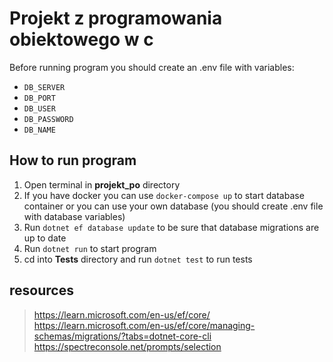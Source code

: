﻿# Projekt z programowania obiektowego w c #

Before running program you should create an .env file with variables:

- `DB_SERVER`
- `DB_PORT`
- `DB_USER`
- `DB_PASSWORD`
- `DB_NAME`

## How to run program ##

1. Open terminal in **projekt_po** directory
2. If you have docker you can use ```docker-compose up``` to start database container or you can use your own database (you should create .env file with database variables)
3. Run ```dotnet ef database update```  to be sure that database migrations are up to date
4. Run ```dotnet run``` to start program
5. cd into **Tests** directory and run ```dotnet test``` to run tests

## resources ##

><https://learn.microsoft.com/en-us/ef/core/>
><https://learn.microsoft.com/en-us/ef/core/managing-schemas/migrations/?tabs=dotnet-core-cli>
><https://spectreconsole.net/prompts/selection>
